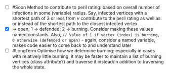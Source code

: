 - [ ] #Soon Method to contribute to peril rating: based on overall number of infections in some (variable) radius. Say, infected vertices with a shortest path of 3 or less from $v$ contribute to the peril rating as well as or instead of the shortest path to the closest infected vertex.
- [x] -> open; 1 -> defended; 2 -> burning. Consider making these values named constants. Also, `// Value of 1 if vertex (index) is burning, 0 otherwise (defended or open)` - again, consider a named variable, makes code easier to come back to and understand later
- [ ] #LongTerm Optimise how we determine burning: especially in cases with relatively little burning, it may be faster to maintain a list of burning vertices (class attribute?) and traverse it instead/in addition to traversing the whole state.
